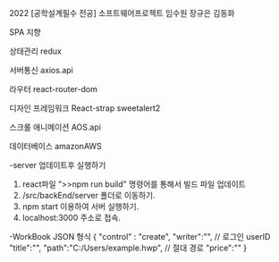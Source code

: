 2022 [공학설계필수 전공] 소프트웨어프로젝트
임수원 장규은 김동화

SPA 지향

상태관리
redux

서버통신
axios.api

라우터
react-router-dom

디자인 프레임워크
React-strap
sweetalert2

스크롤 애니메이션
AOS.api

데이터베이스
amazonAWS

-server 업데이트후 실행하기

1. react파일 ">>npm run build" 명령어를 통해서 빌드 파일 업데이트
2. /src/backEnd/server 폴더로 이동하기.
3. npm start 이용하여 서버 실행하기.
4. localhost:3000 주소로 접속.

-WorkBook JSON 형식
{
"control" : "create",
"writer":"", // 로그인 userID
"title":"",
"path":"C:/Users/example.hwp", // 절대 경로
"price":""
}
